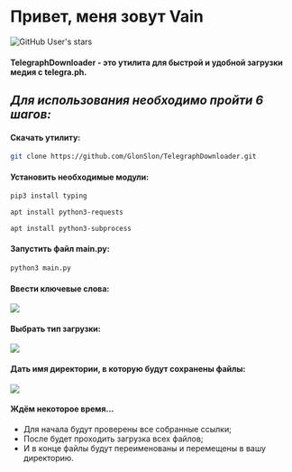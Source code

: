 
# Привет, меня зовут Vain
![GitHub User's stars](https://img.shields.io/github/stars/GlonSlon?style=social)

#### TelegraphDownloader - это утилита для быстрой и удобной загрузки медия c telegra.ph.

## _Для использования необходимо пройти 6 шагов:_
#### Скачать утилиту:
```Bash
git clone https://github.com/GlonSlon/TelegraphDownloader.git
```

#### Установить необходимые модули:
```Bash
pip3 install typing
```
```Bash
apt install python3-requests
```
```Bash
apt install python3-subprocess
```

#### Запустить файл main.py:
```Bash
python3 main.py
```
#### Ввести ключевые слова:
![](https://telegra.ph/file/43a89964d18454eedc189.png)

#### Выбрать тип загрузки:
![](https://telegra.ph/file/8f23ce9f34b5de0e34f5d.png)

#### Дать имя директории, в которую будут сохранены файлы:
![](https://telegra.ph/file/2277bd34e8d911133bf3b.png)

#### Ждём некоторое время...
+ Для начала будут проверены все собранные ссылки;
+ После будет проходить загрузка всех файлов;
+ И в конце файлы будут переименованы и перемещены в вашу директорию.